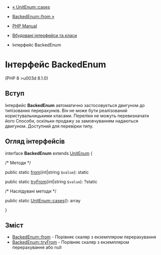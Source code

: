 - [« UnitEnum::cases](unitenum.cases.md)
- [BackedEnum::from »](backedenum.from.md)

- [PHP Manual](index.md)
- [Вбудовані інтерфейси та класи](reserved.interfaces.md)
- Інтерфейс BackedEnum

# Інтерфейс BackedEnum

(PHP 8 \>u003d 8.1.0)

## Вступ

Інтерфейс **BackedEnum** автоматично застосовується двигуном до
типізованих перерахунків. Він не може бути реалізований
користувальницькими класами. Переліки не можуть перевизначати його
Способи, оскільки продажу за замовчуванням надаються двигуном.
Доступний для перевірки типу.

## Огляд інтерфейсів

interface **BackedEnum** extends [UnitEnum](class.unitenum.md) {

/\* Методи \*/

public static [from](backedenum.from.md)(int\|string `$value`): static

public static [tryFrom](backedenum.tryfrom.md)(int\|string `$value`):
?static

/\* Наслідувані методи \*/

public static [UnitEnum::cases](unitenum.cases.md)(): array

}

## Зміст

- [BackedEnum::from](backedenum.from.md) - Порівняє скаляр з
екземпляром перерахування
- [BackedEnum::tryFrom](backedenum.tryfrom.md) - Порівняє скаляр
з екземпляром перерахування або null
